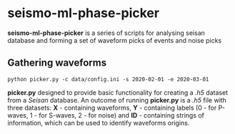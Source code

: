 # seismo-ml-phase-picker
**seismo-ml-phase-picker** is a series of scripts for analysing seisan database and forming 
a set of waveform picks of events and noise picks 

## Gathering waveforms

```
python picker.py -c data/config.ini -s 2020-02-01 -e 2020-03-01
```

**picker.py** designed to provide basic functionality for creating a 
*.h5* dataset from a *Seisan* database. An outcome of running **picker.py**
is a *.h5* file with three datasets: **X** - containing waveforms,
**Y** - containing labels (0 - for P-waves, 1 - for S-waves, 2 - for noise) and
**ID** - containing strings of information, which can be used to identify
waveforms origins.